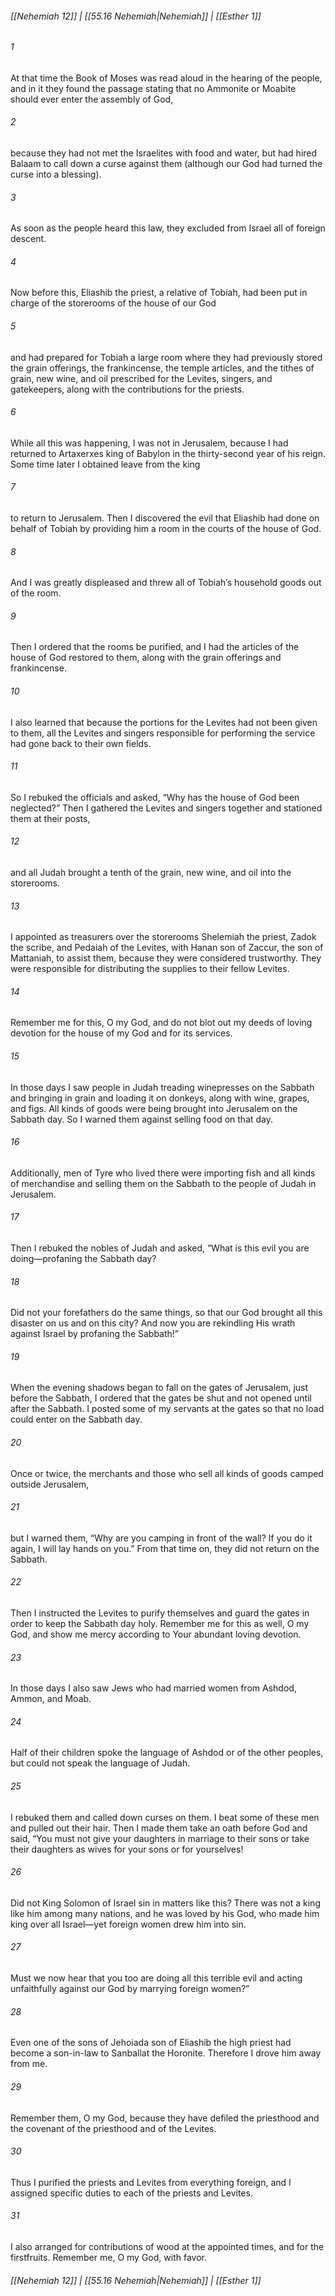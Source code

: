 
###### [[Nehemiah 12]] | [[55.16 Nehemiah|Nehemiah]] | [[Esther 1]]

###### 1
At that time the Book of Moses was read aloud in the hearing of the people, and in it they found the passage stating that no Ammonite or Moabite should ever enter the assembly of God,
###### 2
because they had not met the Israelites with food and water, but had hired Balaam to call down a curse against them (although our God had turned the curse into a blessing).
###### 3
As soon as the people heard this law, they excluded from Israel all of foreign descent.
###### 4
Now before this, Eliashib the priest, a relative of Tobiah, had been put in charge of the storerooms of the house of our God
###### 5
and had prepared for Tobiah a large room where they had previously stored the grain offerings, the frankincense, the temple articles, and the tithes of grain, new wine, and oil prescribed for the Levites, singers, and gatekeepers, along with the contributions for the priests.
###### 6
While all this was happening, I was not in Jerusalem, because I had returned to Artaxerxes king of Babylon in the thirty-second year of his reign. Some time later I obtained leave from the king
###### 7
to return to Jerusalem. Then I discovered the evil that Eliashib had done on behalf of Tobiah by providing him a room in the courts of the house of God.
###### 8
And I was greatly displeased and threw all of Tobiah’s household goods out of the room.
###### 9
Then I ordered that the rooms be purified, and I had the articles of the house of God restored to them, along with the grain offerings and frankincense.
###### 10
I also learned that because the portions for the Levites had not been given to them, all the Levites and singers responsible for performing the service had gone back to their own fields.
###### 11
So I rebuked the officials and asked, “Why has the house of God been neglected?” Then I gathered the Levites and singers together and stationed them at their posts,
###### 12
and all Judah brought a tenth of the grain, new wine, and oil into the storerooms.
###### 13
I appointed as treasurers over the storerooms Shelemiah the priest, Zadok the scribe, and Pedaiah of the Levites, with Hanan son of Zaccur, the son of Mattaniah, to assist them, because they were considered trustworthy. They were responsible for distributing the supplies to their fellow Levites.
###### 14
Remember me for this, O my God, and do not blot out my deeds of loving devotion for the house of my God and for its services.
###### 15
In those days I saw people in Judah treading winepresses on the Sabbath and bringing in grain and loading it on donkeys, along with wine, grapes, and figs. All kinds of goods were being brought into Jerusalem on the Sabbath day. So I warned them against selling food on that day.
###### 16
Additionally, men of Tyre who lived there were importing fish and all kinds of merchandise and selling them on the Sabbath to the people of Judah in Jerusalem.
###### 17
Then I rebuked the nobles of Judah and asked, “What is this evil you are doing—profaning the Sabbath day?
###### 18
Did not your forefathers do the same things, so that our God brought all this disaster on us and on this city? And now you are rekindling His wrath against Israel by profaning the Sabbath!”
###### 19
When the evening shadows began to fall on the gates of Jerusalem, just before the Sabbath, I ordered that the gates be shut and not opened until after the Sabbath. I posted some of my servants at the gates so that no load could enter on the Sabbath day.
###### 20
Once or twice, the merchants and those who sell all kinds of goods camped outside Jerusalem,
###### 21
but I warned them, “Why are you camping in front of the wall? If you do it again, I will lay hands on you.” From that time on, they did not return on the Sabbath.
###### 22
Then I instructed the Levites to purify themselves and guard the gates in order to keep the Sabbath day holy. Remember me for this as well, O my God, and show me mercy according to Your abundant loving devotion.
###### 23
In those days I also saw Jews who had married women from Ashdod, Ammon, and Moab.
###### 24
Half of their children spoke the language of Ashdod or of the other peoples, but could not speak the language of Judah.
###### 25
I rebuked them and called down curses on them. I beat some of these men and pulled out their hair. Then I made them take an oath before God and said, “You must not give your daughters in marriage to their sons or take their daughters as wives for your sons or for yourselves!
###### 26
Did not King Solomon of Israel sin in matters like this? There was not a king like him among many nations, and he was loved by his God, who made him king over all Israel—yet foreign women drew him into sin.
###### 27
Must we now hear that you too are doing all this terrible evil and acting unfaithfully against our God by marrying foreign women?”
###### 28
Even one of the sons of Jehoiada son of Eliashib the high priest had become a son-in-law to Sanballat the Horonite. Therefore I drove him away from me.
###### 29
Remember them, O my God, because they have defiled the priesthood and the covenant of the priesthood and of the Levites.
###### 30
Thus I purified the priests and Levites from everything foreign, and I assigned specific duties to each of the priests and Levites.
###### 31
I also arranged for contributions of wood at the appointed times, and for the firstfruits. Remember me, O my God, with favor.

###### [[Nehemiah 12]] | [[55.16 Nehemiah|Nehemiah]] | [[Esther 1]]
